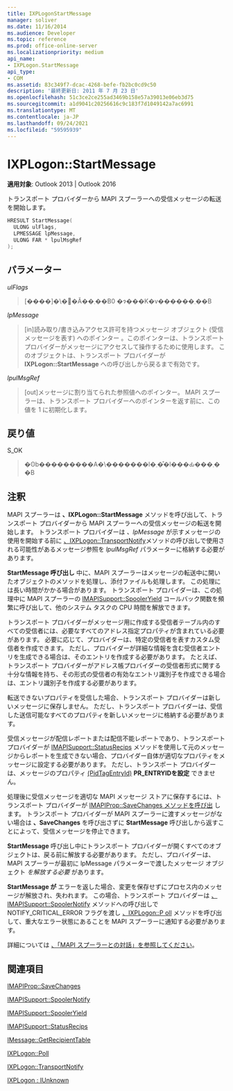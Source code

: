 ```yaml
---
title: IXPLogonStartMessage
manager: soliver
ms.date: 11/16/2014
ms.audience: Developer
ms.topic: reference
ms.prod: office-online-server
ms.localizationpriority: medium
api_name:
- IXPLogon.StartMessage
api_type:
- COM
ms.assetid: 83c349f7-dcac-4268-befe-fb2bc0cd9c50
description: '最終更新日: 2011 年 7 月 23 日'
ms.openlocfilehash: 51c3ce2ce255ad3469b158e57a39013e06eb3d75
ms.sourcegitcommit: a1d9041c20256616c9c183f7d1049142a7ac6991
ms.translationtype: MT
ms.contentlocale: ja-JP
ms.lasthandoff: 09/24/2021
ms.locfileid: "59595939"
---
```

# <a name="ixplogonstartmessage"></a>IXPLogon::StartMessage

  
  
**適用対象**: Outlook 2013 | Outlook 2016 
  
トランスポート プロバイダーから MAPI スプーラーへの受信メッセージの転送を開始します。
  
```cpp
HRESULT StartMessage(
  ULONG ulFlags,
  LPMESSAGE lpMessage,
  ULONG FAR * lpulMsgRef
);
```

## <a name="parameters"></a>パラメーター

 _ulFlags_
  
> [����]�\�񂳂�Ă��܂��B0 �ɂ���K�v������܂��B
    
 _lpMessage_
  
> [in]読み取り/書き込みアクセス許可を持つメッセージ オブジェクト (受信メッセージを表す) へのポインター 。このポインターは、トランスポート プロバイダーがメッセージにアクセスして操作するために使用します。 このオブジェクトは、トランスポート プロバイダーが **IXPLogon::StartMessage** への呼び出しから戻るまで有効です。
    
 _lpulMsgRef_
  
> [out]メッセージに割り当てられた参照値へのポインター。 MAPI スプーラーは、トランスポート プロバイダーへのポインターを返す前に、この値を 1 に初期化します。
    
## <a name="return-value"></a>戻り値

S_OK 
  
> �ʘb���������A�\�������l�܂��͒l���Ԃ���܂��B
    
## <a name="remarks"></a>注釈

MAPI スプーラーは **、IXPLogon::StartMessage** メソッドを呼び出して、トランスポート プロバイダーから MAPI スプーラーへの受信メッセージの転送を開始します。 トランスポート プロバイダーは _、lpMessage_ が示すメッセージの使用を開始する前に [、IXPLogon::TransportNotify](ixplogon-transportnotify.md)メソッドの呼び出しで使用される可能性があるメッセージ参照を _lpulMsgRef_ パラメーターに格納する必要があります。 
  
**StartMessage 呼び出し** 中に、MAPI スプーラーはメッセージの転送中に開いたオブジェクトのメソッドを処理し、添付ファイルも処理します。 この処理には長い時間がかかる場合があります。 トランスポート プロバイダーは、この処理中に MAPI スプーラーの [IMAPISupport::SpoolerYield](imapisupport-spooleryield.md) コールバック関数を頻繁に呼び出して、他のシステム タスクの CPU 時間を解放できます。 
  
トランスポート プロバイダーがメッセージ用に作成する受信者テーブル内のすべての受信者には、必要なすべてのアドレス指定プロパティが含まれている必要があります。 必要に応じて、プロバイダーは、特定の受信者を表すカスタム受信者を作成できます。 ただし、プロバイダーが詳細な情報を含む受信者エントリを生成できる場合は、そのエントリを作成する必要があります。 たとえば、トランスポート プロバイダーがアドレス帳プロバイダーの受信者形式に関する十分な情報を持ち、その形式の受信者の有効なエントリ識別子を作成できる場合は、エントリ識別子を作成する必要があります。
  
転送できないプロパティを受信した場合、トランスポート プロバイダーは新しいメッセージに保存しません。 ただし、トランスポート プロバイダーは、受信した送信可能なすべてのプロパティを新しいメッセージに格納する必要があります。
  
受信メッセージが配信レポートまたは配信不能レポートであり、トランスポート プロバイダーが [IMAPISupport::StatusRecips](imapisupport-statusrecips.md) メソッドを使用して元のメッセージからレポートを生成できない場合、プロバイダー自体が適切なプロパティをメッセージに設定する必要があります。 ただし、トランスポート プロバイダーは、メッセージのプロパティ [(PidTagEntryId)](pidtagentryid-canonical-property.md) **PR_ENTRYIDを設定** できません。
  
処理後に受信メッセージを適切な MAPI メッセージ ストアに保存するには、トランスポート プロバイダーが [IMAPIProp::SaveChanges メソッドを呼び出](imapiprop-savechanges.md) します。 トランスポート プロバイダーが MAPI スプーラーに渡すメッセージがない場合は **、SaveChanges** を呼び出さずに **StartMessage** 呼び出しから返すことによって、受信メッセージを停止できます。
  
**StartMessage** 呼び出し中にトランスポート プロバイダーが開くすべてのオブジェクトは、戻る前に解放する必要があります。 ただし、プロバイダーは、MAPI スプーラーが最初に lpMessage パラメーターで渡したメッセージ オブジェクト  _を解放する必要_ があります。 
  
**StartMessage が** エラーを返した場合、変更を保存せずにプロセス内のメッセージが解放され、失われます。 この場合、トランスポート プロバイダーは [、IMAPISupport::SpoolerNotify](imapisupport-spoolernotify.md) メソッドへの呼び出しで NOTIFY_CRITICAL_ERROR フラグを渡し [、IXPLogon::P oll](ixplogon-poll.md) メソッドを呼び出して、重大なエラー状態にあることを MAPI スプーラーに通知する必要があります。 
  
詳細については [、「MAPI スプーラーとの対話」を参照してください](interacting-with-the-mapi-spooler.md)。 
  
## <a name="see-also"></a>関連項目



[IMAPIProp::SaveChanges](imapiprop-savechanges.md)
  
[IMAPISupport::SpoolerNotify](imapisupport-spoolernotify.md)
  
[IMAPISupport::SpoolerYield](imapisupport-spooleryield.md)
  
[IMAPISupport::StatusRecips](imapisupport-statusrecips.md)
  
[IMessage::GetRecipientTable](imessage-getrecipienttable.md)
  
[IXPLogon::Poll](ixplogon-poll.md)
  
[IXPLogon::TransportNotify](ixplogon-transportnotify.md)
  
[IXPLogon : IUnknown](ixplogoniunknown.md)

